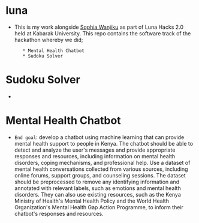 # luna
* This is my work alongside [Sophia Wanjiku](https://github.com/sophiewanjiku) as part of Luna Hacks 2.0 held at Kabarak University. This repo contains the software track of the hackathon whereby we did;

         * Mental Health Chatbot 
         * Sudoku Solver
         
# Sudoku Solver
* 



# Mental Health Chatbot
* `End goal`: develop a chatbot using machine learning that can provide mental health support to people in Kenya. The chatbot should be able to detect and analyze the user's messages and provide appropriate responses and resources, including information on mental health disorders, coping mechanisms, and professional help. Use a dataset of mental health conversations collected from various sources, including online forums, support groups, and counseling sessions. The dataset should be preprocessed to remove any identifying information and annotated with relevant labels, such as emotions and mental health disorders. They can also use existing resources, such as the Kenya Ministry of Health's Mental Health Policy and the World Health Organization's Mental Health Gap Action Programme, to inform their chatbot's responses and resources. 
